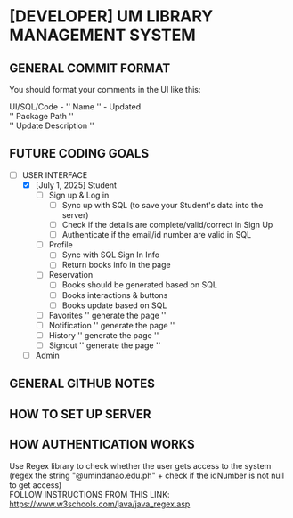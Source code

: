 # [DEVELOPER] UM LIBRARY MANAGEMENT SYSTEM

## GENERAL COMMIT FORMAT
You should format your comments in the UI like this:

UI/SQL/Code - '' Name '' - Updated
<br>
'' Package Path ''
<br>
'' Update Description ''

## FUTURE CODING GOALS
- [ ] USER INTERFACE
  - [x] [July 1, 2025] Student
    - [ ] Sign up & Log in
      - [ ] Sync up with SQL (to save your Student's data into the server)
      - [ ] Check if the details are complete/valid/correct in Sign Up
      - [ ] Authenticate if the email/id number are valid in SQL
    - [ ] Profile
      - [ ] Sync with SQL Sign In Info
      - [ ] Return books info in the page
    - [ ] Reservation
      - [ ] Books should be generated based on SQL
      - [ ] Books interactions & buttons
      - [ ] Books update based on SQL
    - [ ] Favorites '' generate the page ''
    - [ ] Notification '' generate the page ''
    - [ ] History '' generate the page ''
    - [ ] Signout '' generate the page ''
  - [ ] Admin

## GENERAL GITHUB NOTES

## HOW TO SET UP SERVER

## HOW AUTHENTICATION WORKS 
Use Regex library to check whether the user gets access to the system (regex the string "@umindanao.edu.ph" + check if the idNumber is not null to get access)  
FOLLOW INSTRUCTIONS FROM THIS LINK: https://www.w3schools.com/java/java_regex.asp
